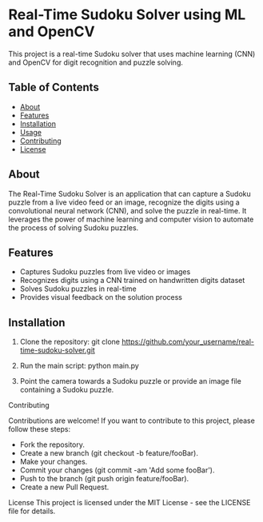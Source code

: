 # Real-Time Sudoku Solver using ML and OpenCV

This project is a real-time Sudoku solver that uses machine learning (CNN) and OpenCV for digit recognition and puzzle solving.

## Table of Contents

- [About](#about)
- [Features](#features)
- [Installation](#installation)
- [Usage](#usage)
- [Contributing](#contributing)
- [License](#license)

## About

The Real-Time Sudoku Solver is an application that can capture a Sudoku puzzle from a live video feed or an image, recognize the digits using a convolutional neural network (CNN), and solve the puzzle in real-time. It leverages the power of machine learning and computer vision to automate the process of solving Sudoku puzzles.

## Features

- Captures Sudoku puzzles from live video or images
- Recognizes digits using a CNN trained on handwritten digits dataset
- Solves Sudoku puzzles in real-time
- Provides visual feedback on the solution process

## Installation

1. Clone the repository:
git clone https://github.com/your_username/real-time-sudoku-solver.git

2. Run the main script:
python main.py

3. Point the camera towards a Sudoku puzzle or provide an image file containing a Sudoku puzzle.

Contributing

Contributions are welcome! If you want to contribute to this project, please follow these steps:

- Fork the repository.
- Create a new branch (git checkout -b feature/fooBar).
- Make your changes.
- Commit your changes (git commit -am 'Add some fooBar').
- Push to the branch (git push origin feature/fooBar).
- Create a new Pull Request.


License
This project is licensed under the MIT License - see the LICENSE file for details.

